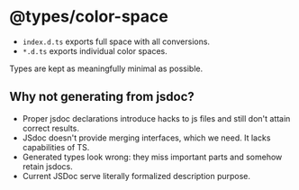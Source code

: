 # @types/color-space

* `index.d.ts` exports full space with all conversions.
* `*.d.ts` exports individual color spaces.

Types are kept as meaningfully minimal as possible.

## Why not generating from jsdoc?

* Proper jsdoc declarations introduce hacks to js files and still don't attain correct results.
* JSdoc doesn't provide merging interfaces, which we need. It lacks capabilities of TS.
* Generated types look wrong: they miss important parts and somehow retain jsdocs.
* Current JSDoc serve literally formalized description purpose.
